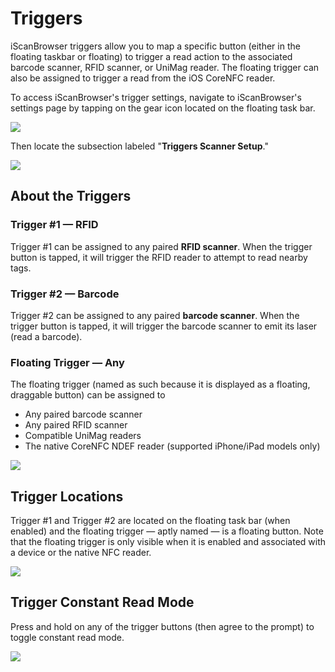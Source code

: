# Triggers


iScanBrowser triggers allow you to map a specific button (either in the floating taskbar or floating) to trigger a read action to the associated barcode scanner, RFID scanner, or UniMag reader. The floating trigger can also be assigned to trigger a read from the iOS CoreNFC reader.


To access iScanBrowser's trigger settings, navigate to iScanBrowser's settings page by tapping on the gear icon located on the floating task bar.

![](https://i.imgur.com/uLWqq8W.png) 

Then locate the subsection labeled "**Triggers Scanner Setup**."

![](https://i.imgur.com/mcAWEkL.png)

## About the Triggers

### Trigger #1 — RFID
Trigger #1 can be assigned to any paired **RFID scanner**. When the trigger button is tapped, it will trigger the RFID reader to attempt to read nearby tags.

### Trigger #2 — Barcode
Trigger #2 can be assigned to any paired **barcode scanner**. When the trigger button is tapped, it will trigger the barcode scanner to emit its laser (read a barcode).

### Floating Trigger — Any

The floating trigger (named as such because it is displayed as a floating, draggable button) can be assigned to
- Any paired barcode scanner
- Any paired RFID scanner
- Compatible UniMag readers
- The native CoreNFC NDEF reader (supported iPhone/iPad models only)

![](https://i.imgur.com/n2xvzgt.png)

## Trigger Locations
Trigger #1 and Trigger #2 are located on the floating task bar (when enabled) and the floating trigger — aptly named — is a floating button. Note that the floating trigger is only visible when it is enabled and associated with a device or the native NFC reader.

![](https://i.imgur.com/EbOv5Tl.png)

## Trigger Constant Read Mode
Press and hold on any of the trigger buttons (then agree to the prompt) to toggle constant read mode.

![](https://i.imgur.com/OD9Xo1O.png)